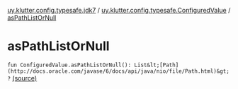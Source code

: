 [uy.klutter.config.typesafe.jdk7](../index.md) / [uy.klutter.config.typesafe.ConfiguredValue](index.md) / [asPathListOrNull](.)


# asPathListOrNull

`fun ConfiguredValue.asPathListOrNull(): List&lt;[Path](http://docs.oracle.com/javase/6/docs/api/java/nio/file/Path.html)&gt;?` [(source)](https://github.com/kohesive/klutter/blob/master/config-typesafe-jdk7/src/main/kotlin/uy/klutter/config/typesafe/jdk7/TypesafeConfig_Jdk7_Ext.kt#L18)


